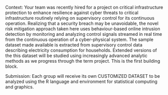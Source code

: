 Context:
Your team was recently hired for a project on critical infrastructure protection to enhance resilience against cyber threats to critical infrastructure routinely relying on supervisory control for its continuous operation. Realizing that a security breach may be unavoidable, the novel risk mitigation approach taken here uses behaviour-based online intrusion detection by monitoring and analyzing control signals streamed in real time from the continuous operation of a cyber-physical system. The sample dataset made available is extracted from supervisory control data describing electricity consumption for households. Extended versions of the this dataset will be studied using increasingly advanced analytic methods as we progress through the term project. This is the first building block.

Submission:
Each group will receive its own CUSTOMIZED DATASET to be analyzed using the R language and environment for statistical computing and graphics.
